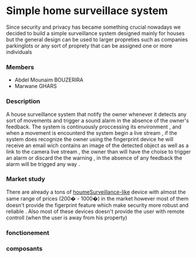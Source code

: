# Simple home surveillace system 

Since security and privacy has became something crucial nowadays we decided to build a simple surveillance system designed mainly for houses 
but the general design can be used to larger propreties such as companies  parkinglots or any sort of proprety that can be assigned one or more individuals  

### Members
  * Abdel Mounaim BOUZERIRA 
  * Marwane GHARS

### Description 

A house surveillance system that notify the owner whenever it detects any sort of movements and trigger a sound alarm in the absence of the owner's feedback.
The system is continuously proccessing its environment , and when a movement is encounterd the system begin a live stream , if the system does recognize  the owner using the fingerprint device he will receive an email wich contains an image of the detected object as well as a link to the camera live stream , the owner than will have the choise to trigger an alarm or discard the the warning , in the absence of any feedback the alarm will be trigged any way .

### Market study 
There are already a tons of [houmeSurveillance-like](https://www.tike-securite.fr/243-alarme-maison-sans-fil-mn209f.html?gclid=Cj0KCQiA48j9BRC-ARIsAMQu3WReq7Y6WCVNlIxuxQOOR9IWSm7pvf__gAiLMfgyl7jEtpM_jIfzBuMaAiPlEALw_wcB) device with almost the same range of prices (200� - 1000�)  in the market however most of them doesn't provide the figerprint feature which make security more robust and reliable .
Also most of these devices doesn't provide the user with remote controll (when the user is away from his property)  


### fonctionement 






### composants 
